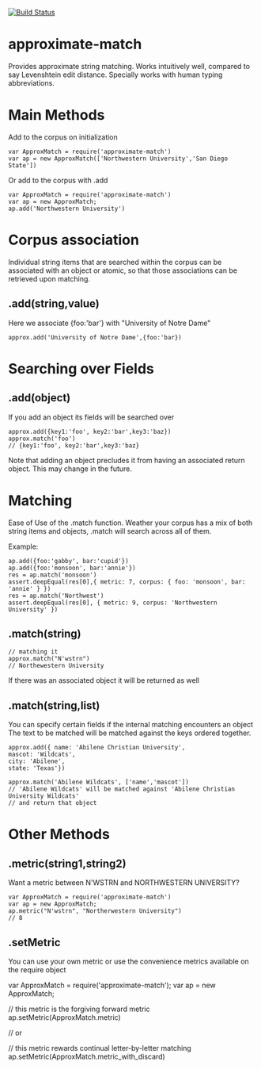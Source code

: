 [![Build Status](https://travis-ci.org/rook2pawn/node-approximate-match.svg?branch=master)](https://travis-ci.org/rook2pawn/node-approximate-match)

approximate-match
=================

Provides approximate string matching. Works intuitively well, compared to say Levenshtein edit distance.
Specially works with human typing abbreviations.

Main Methods
============

Add to the corpus on initialization

    var ApproxMatch = require('approximate-match')
    var ap = new ApproxMatch(['Northwestern University','San Diego State'])


Or add to the corpus with .add

    var ApproxMatch = require('approximate-match')
    var ap = new ApproxMatch;
    ap.add('Northwestern University')


Corpus association
==================

Individual string items that are searched within the corpus can be associated with an object or atomic, so that
those associations can be retrieved upon matching.


.add(string,value)
------------------

Here we associate {foo:'bar'} with "University of Notre Dame"

    approx.add('University of Notre Dame',{foo:'bar})


Searching over Fields
=====================

.add(object)
------------

If you add an object its fields will be searched over
    
    approx.add({key1:'foo', key2:'bar',key3:'baz})
    approx.match('foo')
    // {key1:'foo', key2:'bar',key3:'baz}

Note that adding an object precludes it from having an associated return object. This may change in the future.



Matching
========

Ease of Use of the .match function. Weather your corpus has a mix of both string items and objects, .match will search across all of them. 

Example:

    ap.add({foo:'gabby', bar:'cupid'})
    ap.add({foo:'monsoon', bar:'annie'})
    res = ap.match('monsoon')
    assert.deepEqual(res[0],{ metric: 7, corpus: { foo: 'monsoon', bar: 'annie' } })
    res = ap.match('Northwest')
    assert.deepEqual(res[0], { metric: 9, corpus: 'Northwestern University' })

.match(string)
--------------

    // matching it
    approx.match("N'wstrn")
    // Northewestern University
    
If there was an associated object it will be returned as well


.match(string,list)
-------------------

You can specify certain fields if the internal matching encounters an object
The text to be matched will be matched against the keys ordered together.

    approx.add({ name: 'Abilene Christian University',
    mascot: 'Wildcats',
    city: 'Abilene',
    state: 'Texas'})

    approx.match('Abilene Wildcats', ['name','mascot'])
    // 'Abilene Wildcats' will be matched against 'Abilene Christian University Wildcats'
    // and return that object


Other Methods
===================

.metric(string1,string2)
------------------------

Want a metric between N'WSTRN and NORTHWESTERN UNIVERSITY?

    var ApproxMatch = require('approximate-match')
    var ap = new ApproxMatch;
    ap.metric("N'wstrn", "Northerwestern University")
    // 8


.setMetric
----------

You can use your own metric or use the convenience metrics available on
the require object

var ApproxMatch = require('approximate-match');
var ap = new ApproxMatch;


// this metric is the forgiving forward metric
ap.setMetric(ApproxMatch.metric)

// or 

// this metric rewards continual letter-by-letter matching
ap.setMetric(ApproxMatch.metric_with_discard)
